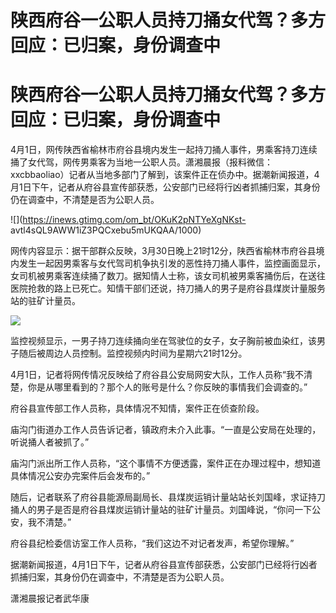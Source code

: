 # 陕西府谷一公职人员持刀捅女代驾？多方回应：已归案，身份调查中

# 陕西府谷一公职人员持刀捅女代驾？多方回应：已归案，身份调查中

4月1日，网传陕西省榆林市府谷县境内发生一起持刀捅人事件，男乘客持刀连续捅了女代驾，网传男乘客为当地一公职人员。潇湘晨报（报料微信：xxcbbaoliao）记者从当地多部门了解到，该案件正在侦办中。据潮新闻报道，4月1日下午，记者从府谷县宣传部获悉，公安部门已经将行凶者抓捕归案，其身份仍在调查中，不清楚是否为公职人员。

![](https://inews.gtimg.com/om_bt/OKuK2pNTYeXgNKst-
avtl4sQL9AWW1iZ3PQCxebu5mUKQAA/1000)

网传内容显示：据干部群众反映，3月30日晚上21时12分，陕西省榆林市府谷县境内发生一起因男乘客与女代驾司机争执引发的恶性持刀捅人事件，监控画面显示，女司机被男乘客连续捅了数刀。据知情人士称，该女司机被男乘客捅伤后，在送往医院抢救的路上已死亡。知情干部们还说，持刀捅人的男子是府谷县煤炭计量服务站的驻矿计量员。

![](https://inews.gtimg.com/om_bt/O7Ji9C5D7L7YgzfI8fTBeIVovHiY6yKeWG6HACkxxo_REAA/1000)

监控视频显示，一男子持刀连续捅向坐在驾驶位的女子，女子胸前被血染红，该男子随后被周边人员控制。监控视频内时间为星期六21时12分。

4月1日，记者将网传情况反映给了府谷县公安局网安大队，工作人员称“我不清楚，你是从哪里看到的？那个人的账号是什么？你反映的事情我们会调查的。”

府谷县宣传部工作人员称，具体情况不知情，案件正在侦查阶段。

庙沟门街道办工作人员告诉记者，镇政府未介入此事。“一直是公安局在处理的，听说捅人者被抓了。”

庙沟门派出所工作人员称，“这个事情不方便透露，案件正在办理过程中，想知道具体情况公安办完案件后会发布的。”

随后，记者联系了府谷县能源局副局长、县煤炭运销计量站站长刘国峰，求证持刀捅人的男子是否是府谷县煤炭运销计量站的驻矿计量员。刘国峰说，“你问一下公安，我不清楚。”

府谷县纪检委信访室工作人员称，“我们这边不对记者发声，希望你理解。”

据潮新闻报道，4月1日下午，记者从府谷县宣传部获悉，公安部门已经将行凶者抓捕归案，其身份仍在调查中，不清楚是否为公职人员。

潇湘晨报记者武华康


